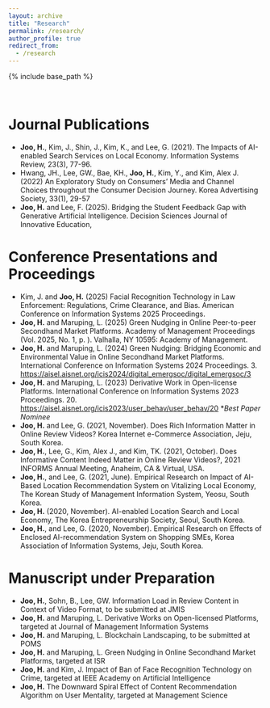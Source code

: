 ```yaml
---
layout: archive
title: "Research"
permalink: /research/
author_profile: true
redirect_from:
  - /research
---
```


{% include base_path %}

<br/>

Journal Publications
======

* **Joo, H.**, Kim, J., Shin, J., Kim, K., and Lee, G. (2021). The Impacts of AI-enabled Search Services on Local Economy. Information Systems Review, 23(3), 77-96. 
* Hwang, JH., Lee, GW., Bae, KH., **Joo, H.**, Kim, Y., and Kim, Alex J. (2022) An Exploratory Study on Consumers’ Media and Channel Choices throughout the Consumer Decision Journey. Korea Advertising Society, 33(1), 29-57
* **Joo, H.** and Lee, F. (2025). Bridging the Student Feedback Gap with Generative Artificial Intelligence. Decision Sciences Journal of Innovative Education, 


Conference Presentations and Proceedings
======
* Kim, J. and **Joo, H.** (2025) Facial Recognition Technology in Law Enforcement: Regulations, Crime Clearance, and Bias. American Conference on Information Systems 2025 Proceedings.
* **Joo, H.** and Maruping, L. (2025) Green Nudging in Online Peer-to-peer Secondhand Market Platforms. Academy of Management Proceedings (Vol. 2025, No. 1, p. ). Valhalla, NY 10595: Academy of Management.
* **Joo, H.** and Maruping, L. (2024) Green Nudging: Bridging Economic and Environmental Value in Online Secondhand Market Platforms. International Conference on Information Systems 2024 Proceedings. 3. https://aisel.aisnet.org/icis2024/digital_emergsoc/digital_emergsoc/3
* **Joo, H.** and Maruping, L. (2023) Derivative Work in Open-license Platforms. International Conference on Information Systems 2023 Proceedings. 20. https://aisel.aisnet.org/icis2023/user_behav/user_behav/20 **Best Paper Nominee*
* **Joo, H.** and Lee, G. (2021, November). Does Rich Information Matter in Online Review Videos? Korea Internet e-Commerce Association, Jeju, South Korea.
* **Joo, H.**, Lee, G., Kim, Alex J., and Kim, TK. (2021, October). Does Informative Content Indeed Matter in Online Review Videos?, 2021 INFORMS Annual Meeting, Anaheim, CA & Virtual, USA.
* **Joo, H.**, and Lee, G. (2021, June). Empirical Research on Impact of AI-Based Location Recommendation System on Vitalizing Local Economy, The Korean Study of Management Information System, Yeosu, South Korea.
* **Joo, H.** (2020, November). AI-enabled Location Search and Local Economy, The Korea Entrepreneurship Society, Seoul, South Korea.
* **Joo, H.**, and Lee, G. (2020, November). Empirical Research on Effects of Enclosed AI-recommendation System on Shopping SMEs, Korea Association of Information Systems, Jeju, South Korea.


  
Manuscript under Preparation
======
* **Joo, H.**, Sohn, B., Lee, GW. Information Load in Review Content in Context of Video Format, to be submitted at JMIS
* **Joo, H.** and Maruping, L. Derivative Works on Open-licensed Platforms, targeted at Journal of Management Information Systems
* **Joo, H.** and Maruping, L. Blockchain Landscaping, to be submitted at POMS
* **Joo, H.** and Maruping, L. Green Nudging in Online Secondhand Market Platforms, targeted at ISR
* **Joo, H.** and Kim, J. Impact of Ban of Face Recognition Technology on Crime, targeted at IEEE Academy on Artificial Intelligence
* **Joo, H.** The Downward Spiral Effect of Content Recommendation Algorithm on User Mentality, targeted at Management Science
